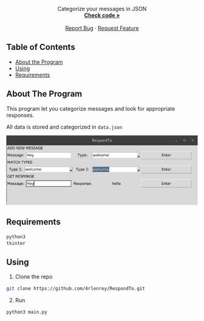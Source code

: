 <p align="center">
    Categorize your messages in JSON
    <br />
    <a href="https://github.com/4rlenrey/RespondTo/blob/master/main.py"><strong>Check code »</strong></a>
    <br />
    <br />
    <a href="https://github.com/4rlenrey/RespondTo/issues">Report Bug</a>
    ·
    <a href="https://github.com/4rlenrey/RespondTo/issues">Request Feature</a>
  </p>

## Table of Contents

* [About the Program](#About-The-Program)
* [Using](#Using)
* [Requirements](#Requirements)

## About The Program
This program let you categorize messages and look for appropriate responses.

All data is stored and categorized in `data.json`

![Screenshot](/Screenshots/Screenshot)

## Requirements
```sh
python3
tkinter
```

## Using

1. Clone the repo
```sh
git clone https://github.com/4rlenrey/RespondTo.git
```
2. Run 
```sh
python3 main.py
```


